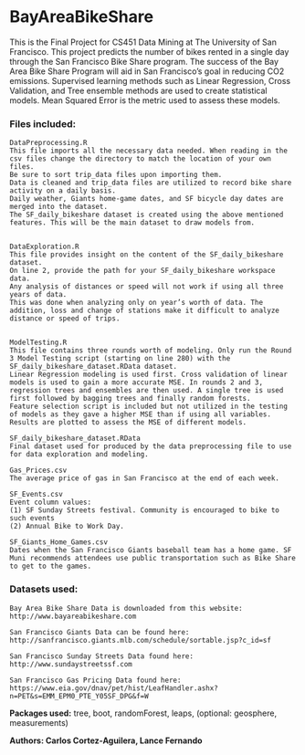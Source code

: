# BayAreaBikeShare
This is the Final Project for CS451 Data Mining at The University of San Francisco. This project predicts the number of bikes rented in a single day through the San Francisco Bike Share program. The success of the Bay Area Bike Share Program will aid in San Francisco’s goal in reducing CO2 emissions. Supervised learning methods such as Linear Regression, Cross Validation, and Tree ensemble methods are used to create statistical models. Mean Squared Error is the metric used to assess these models. 


### Files included:
~~~~~~~~~~~~~~~~~~~~~~~~~~~~~
DataPreprocessing.R
This file imports all the necessary data needed. When reading in the csv files change the directory to match the location of your own files. 
Be sure to sort trip_data files upon importing them.
Data is cleaned and trip_data files are utilized to record bike share activity on a daily basis. 
Daily weather, Giants home-game dates, and SF bicycle day dates are merged into the dataset.
The SF_daily_bikeshare dataset is created using the above mentioned features. This will be the main dataset to draw models from.  


DataExploration.R
This file provides insight on the content of the SF_daily_bikeshare dataset.
On line 2, provide the path for your SF_daily_bikeshare workspace data.
Any analysis of distances or speed will not work if using all three years of data.
This was done when analyzing only on year’s worth of data. The addition, loss and change of stations make it difficult to analyze distance or speed of trips.


ModelTesting.R
This file contains three rounds worth of modeling. Only run the Round 3 Model Testing script (starting on line 280) with the SF_daily_bikeshare_dataset.RData dataset.
Linear Regression modeling is used first. Cross validation of linear models is used to gain a more accurate MSE. In rounds 2 and 3, regression trees and ensembles are then used. A single tree is used first followed by bagging trees and finally random forests.
Feature selection script is included but not utilized in the testing of models as they gave a higher MSE than if using all variables.
Results are plotted to assess the MSE of different models. 

SF_daily_bikeshare_dataset.RData
Final dataset used for produced by the data preprocessing file to use for data exploration and modeling.

Gas_Prices.csv
The average price of gas in San Francisco at the end of each week.

SF_Events.csv
Event column values:
(1) SF Sunday Streets festival. Community is encouraged to bike to such events
(2) Annual Bike to Work Day.

SF_Giants_Home_Games.csv
Dates when the San Francisco Giants baseball team has a home game. SF Muni recommends attendees use public transportation such as Bike Share to get to the games.

~~~~~~~~~~~~~~~~~~~~~~~~~~~~~


### Datasets used:
~~~~~~~~~~~~~~~~~~~~~~~~~~~~~
Bay Area Bike Share Data is downloaded from this website:
http://www.bayareabikeshare.com

San Francisco Giants Data can be found here:
http://sanfrancisco.giants.mlb.com/schedule/sortable.jsp?c_id=sf

San Francisco Sunday Streets Data found here:
http://www.sundaystreetssf.com

San Francisco Gas Pricing Data found here:
https://www.eia.gov/dnav/pet/hist/LeafHandler.ashx?n=PET&s=EMM_EPM0_PTE_Y05SF_DPG&f=W

~~~~~~~~~~~~~~~~~~~~~~~~~~~~~

**Packages used:** tree, boot, randomForest, leaps, (optional: geosphere, measurements)

**Authors: Carlos Cortez-Aguilera, Lance Fernando**

